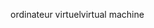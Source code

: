 <span data-ttu-id="957b6-101">ordinateur virtuel</span><span class="sxs-lookup"><span data-stu-id="957b6-101">virtual machine</span></span>